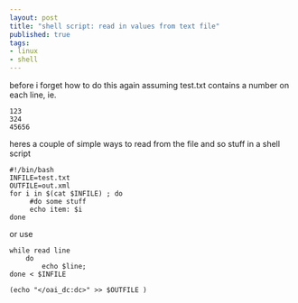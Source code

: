 ```yaml
--- 
layout: post
title: "shell script: read in values from text file"
published: true
tags: 
- linux
- shell
---
```

before i forget how to do this again assuming test.txt contains a number on each line, ie. 
```
123
324
45656
```

heres a couple of simple ways to read from the file and so stuff in a shell script

```
#!/bin/bash
INFILE=test.txt
OUTFILE=out.xml
for i in $(cat $INFILE) ; do
     #do some stuff
     echo item: $i
done
```

or use

```
while read line
    do
        echo $line;
done < $INFILE

(echo "</oai_dc:dc>" >> $OUTFILE )
```
